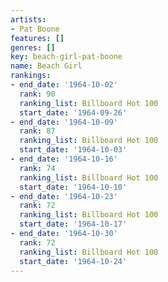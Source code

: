 ```yaml
---
artists:
- Pat Boone
features: []
genres: []
key: beach-girl-pat-boone
name: Beach Girl
rankings:
- end_date: '1964-10-02'
  rank: 90
  ranking_list: Billboard Hot 100
  start_date: '1964-09-26'
- end_date: '1964-10-09'
  rank: 87
  ranking_list: Billboard Hot 100
  start_date: '1964-10-03'
- end_date: '1964-10-16'
  rank: 74
  ranking_list: Billboard Hot 100
  start_date: '1964-10-10'
- end_date: '1964-10-23'
  rank: 72
  ranking_list: Billboard Hot 100
  start_date: '1964-10-17'
- end_date: '1964-10-30'
  rank: 72
  ranking_list: Billboard Hot 100
  start_date: '1964-10-24'
---
```



